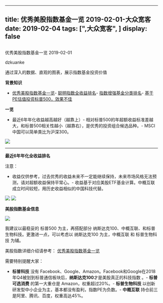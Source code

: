 
---
title:   优秀美股指数基金一览 2019-02-01-大众宽客
date: 2019-02-04
tags: [",大众宽客", ]
display: false
---


## 



优秀美股指数基金一览 2019-02-01




dzkuanke




通过深入的数据、直观的图表，展示指数基金投资价值


**背景知识**
- [优秀美股指数基金一览](http://mp.weixin.qq.com/s?__biz=MzAwMTc1MDcwNw==&amp;mid=2648273836&amp;idx=1&amp;sn=aae35ed02d6a9f3e96d5371b9ffad893&amp;chksm=82f93070b58eb96625723ffc3c8bb51db0807ace4719eab7c3b46cfeb151991940acf4c4080f&amp;scene=21#wechat_redirect)- [聪明指数全收益排名](http://mp.weixin.qq.com/s?__biz=MzAwMTc1MDcwNw==&amp;mid=2648273811&amp;idx=1&amp;sn=c0fc01969193bceb7e4bc58c3639fe1d&amp;chksm=82f9304fb58eb95999d3d8c9268f3956723a9ea5ce3f51690ea12daddcb9fc51a0d21821b0d7&amp;scene=21#wechat_redirect)- [指数增强基金分类排名](http://mp.weixin.qq.com/s?__biz=MzAwMTc1MDcwNw==&amp;mid=2648273812&amp;idx=1&amp;sn=797ae595a8a333cc18ea0ba1e118811c&amp;chksm=82f93048b58eb95ec5f505927746da401d3ed0a6d7ba11e8ee50cdf47faec2c49fe1ad4d5c56&amp;scene=21#wechat_redirect)- [基于PE估值投资标普500，效果不佳](http://mp.weixin.qq.com/s?__biz=MzAwMTc1MDcwNw==&amp;mid=2648273814&amp;idx=1&amp;sn=961f70ab6fc163893abde90020ddf098&amp;chksm=82f9304ab58eb95ca7a0c9cfcb7fa94ac846fb0ff9576d7b1a2f219a83c844ff8f266ba7b4a3&amp;scene=21#wechat_redirect)


**一览**
- 最近6年年化收益越高越好（越靠上）- 相对标普500的年超额收益标准差越大，和标普500相关性越小（越靠右），是优秀的投资组合候选品种。- MSCI中国可以简单类比为沪深300。


<img class="" data-copyright="0" data-ratio="0.75" data-s="300,640" src="https://mmbiz.qpic.cn/mmbiz_png/PKw3FQPmhIiaWZYWfuUZUfTwVKiaCmsLb9Oa8PzmQ8hNkk5mvIqMuiaDuhibMmyibFJmbWGE2LWpAgImF1wwVZCLzRg/640?wx_fmt=png" data-type="png" data-w="960" style=""/>

****

**最近6年年化全收益排名**



注意：
- 收益仅供参考，过去优秀的收益未来不一定能继续保持，未来市场风格无法预测，请对超额收益保持平常心。- 收益基于对应美股ETF基金计算。中概互联成立时间较短，用历史收益相似的中国科技代替。


<img class="" data-copyright="0" data-ratio="0.5619266055045872" data-s="300,640" src="https://mmbiz.qpic.cn/mmbiz_png/PKw3FQPmhIiaWZYWfuUZUfTwVKiaCmsLb9kWwOCLcx8Bia2JCk4rSMQRNle2X4X6B7K3iaom6dBcviajzhobOfqyJgg/640?wx_fmt=png" data-type="png" data-w="872" style=""/>

<img class="" data-copyright="0" data-ratio="0.4136460554371002" data-s="300,640" src="https://mmbiz.qpic.cn/mmbiz_png/PKw3FQPmhIiaWZYWfuUZUfTwVKiaCmsLb9cibKMPYdkYLWcCsFC32cibqibDVoAA3ibslAx6xVvfiaKx2B1Qj8u8FA54g/640?wx_fmt=png" data-type="png" data-w="938" style=""/>



**美股指数基金信息**

<img class="" data-copyright="0" data-ratio="0.546236559139785" data-s="300,640" src="https://mmbiz.qpic.cn/mmbiz_png/PKw3FQPmhIiaWZYWfuUZUfTwVKiaCmsLb9CQFoltt6Gic0LlTggHKU5oE5dUJTM0PNfN8oAaytCcT147ianAemiaOWw/640?wx_fmt=png" data-type="png" data-w="930" style="text-align: center;"/>

我建议以最稳妥的 标普500 为主，再搭配部分 纳斯达克100、中概互联、和标普生物科技。更激进一点，可以考虑以 纳斯达克100 为主，中概互联 和&nbsp;标普生物科技 为辅。





美股指数详细介绍请参考：&nbsp;[优秀美股指数基金一览](http://mp.weixin.qq.com/s?__biz=MzAwMTc1MDcwNw==&amp;mid=2648273836&amp;idx=1&amp;sn=aae35ed02d6a9f3e96d5371b9ffad893&amp;chksm=82f93070b58eb96625723ffc3c8bb51db0807ace4719eab7c3b46cfeb151991940acf4c4080f&amp;scene=21#wechat_redirect)



需要特别提醒大家：
- **标普科技** 没有 Facebook、Google、Amazon。Facebook和Google在2018年Q4被划到标普通信板块后，**纳斯达克100**才是美股真正的科技指数 。- **标普可选消费** 的第一大重仓是 Amazon，权重超过20%。- **标普生物科技** 以创新研发型中小企业为主，基本都没有盈利，指数PE为负数。- **中概互联** 持仓前三是阿里、腾讯、百度，权重高达45%。











